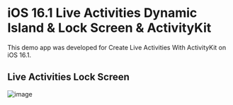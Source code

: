 # iOS 16.1 Live Activities Dynamic Island & Lock Screen & ActivityKit

This demo app was developed for Create Live Activities With ActivityKit on iOS 16.1.

## Live Activities Lock Screen

![image](https://github.com/MaatheusGois/DuoDemo/assets/31082311/16dac680-eb88-4c5b-b218-1b9c62572ce8)
